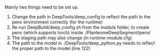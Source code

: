 Mainly two things need to be set up.

1. Change the path in DeepTools/deep_config to reflect the path to the penv environment correctly (for the runtime)
2. Re-run DeepBuild/deep_config.sh from the module folder, to create penv (which supports torch) inside ./PlanteomeDeepSegment/penv/
3. The staging path may also change (in runtime-module.cfg)
4. The path to the model in ./DeepTools/deep_python.py needs to reflect the proper path to the model (line 122)
